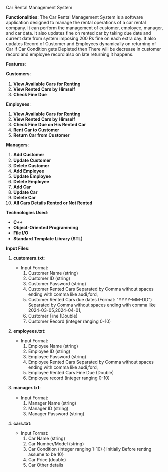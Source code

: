 Car Rental Management System

**Functionalities**:
The Car Rental Management System is a software application designed to manage the rental operations of a car rental company. It can perform the management of customer, employee, manager, and car data. It also updates fine on rented car by taking due date and current date from system imposing 200 Rs fine on each extra day. It also updates Record of Customer and Employees dynamically on returning of Car if Car Condition gets Depleted then There will be decrease in customer record and employee record also on late returning it happens.

**Features**:

**Customers**:
1. **View Available Cars for Renting**
2. **View Rented Cars by Himself**
3. **Check Fine Due**

**Employees**:
1. **View Available Cars for Renting**
2. **View Rented Cars by Himself**
3. **Check Fine Due on His Rented Car**
4. **Rent Car to Customer**
5. **Return Car from Customer**

**Managers**:
1. **Add Customer**
2. **Update Customer**
3. **Delete Customer**
4. **Add Employee**
5. **Update Employee**
6. **Delete Employee**
7. **Add Car**
8. **Update Car**
9. **Delete Car**
10. **All Cars Details Rented or Not Rented**

**Technologies Used**:
- **C++**
- **Object-Oriented Programming**
- **File I/O**
- **Standard Template Library (STL)**

**Input Files**:
1. **customers.txt**:
   - Input Format:
     1. Customer Name (string)
     2. Customer ID (string)
     3. Customer Password (string)
     4. Customer Rented Cars Separated by Comma without spaces ending with comma like audi,ford,
     5. Customer Rented Cars due dates (Format: "YYYY-MM-DD") Separated by Comma without spaces ending with comma like 2024-03-05,2024-04-01,
     6. Customer Fine (Double)
     7. Customer Record (integer ranging 0-10)

2. **employees.txt**:
   - Input Format:
     1. Employee Name (string)
     2. Employee ID (string)
     3. Employee Password (string)
     4. Employee Rented Cars Separated by Comma without spaces ending with comma like audi,ford,
     5. Employee Rented Cars Fine Due (Double)
     6. Employee record (integer ranging 0-10)

3. **manager.txt**:
   - Input Format:
     1. Manager Name (string)
     2. Manager ID (string)
     3. Manager Password (string)

4. **cars.txt**:
   - Input Format:
     1. Car Name (string)
     2. Car Number/Model (string)
     3. Car Condition (integer ranging 1-10) { Initially Before renting assume to be 10}
     4. Car Price (double)
     5. Car Other details
